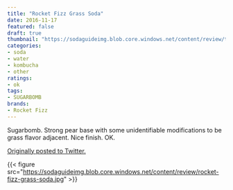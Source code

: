 ```yaml
---
title: "Rocket Fizz Grass Soda"
date: 2016-11-17
featured: false
draft: true
thumbnail: "https://sodaguideimg.blob.core.windows.net/content/review/thumbs/rocket-fizz-grass-soda.jpg"
categories:
- soda
- water
- kombucha
- other
ratings:
- ok
tags:
- SUGARBOMB
brands:
- Rocket Fizz
---
```


Sugarbomb. Strong pear base with some unidentifiable modifications to be grass flavor adjacent. Nice finish. OK.

[Originally posted to Twitter.](https://twitter.com/Cavorter/status/799331621572935680)

{{< figure src="https://sodaguideimg.blob.core.windows.net/content/review/rocket-fizz-grass-soda.jpg" >}}

